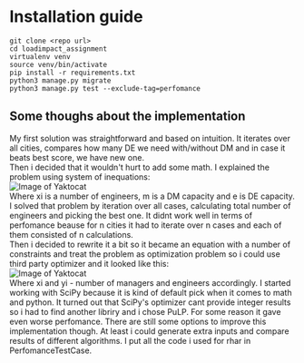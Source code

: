 Installation guide
==================

```
git clone <repo url>
cd loadimpact_assignment
virtualenv venv
source venv/bin/activate
pip install -r requirements.txt
python3 manage.py migrate
python3 manage.py test --exclude-tag=perfomance
```

Some thoughs about the implementation
--------------------------------------

My first solution was straightforward and based on intuition. It iterates over all cities, compares how many DE we need
with/without DM and in case it beats best score, we have new one.  
Then i decided that it wouldn't hurt to add some math. I explained the problem using system of inequations:  
![Image of Yaktocat](https://i.imgur.com/NbTbgfD.jpg)  
Where xi is a number of engineers, m is a DM capacity and e is DE capacity. I solved that problem by iteration over
all cases, calculating total number of engineers and picking the best one. It didnt work well in terms of perfomance
beause for n cities it had to iterate over n cases and each of them consisted of n calculations.  
Then i decided to rewrite it a bit so it became an equation with a number of constraints and treat the problem as
optimization problem so i could use third party optimizer and it looked like this:  
![Image of Yaktocat](https://i.imgur.com/gJqEJWg.jpg)  
Where xi and yi - number of managers and engineers accordingly. I started working with SciPy because it is kind of
default pick when it comes to math and python. It turned out that SciPy's optimizer cant provide integer results so i
had to find another libriry and i chose PuLP. For some reason it gave even worse perfomance. There are still some
options to improve this implementation though. At least i could generate extra inputs and compare results of different
algorithms. I put all the code i used for rhar in PerfomanceTestCase.
